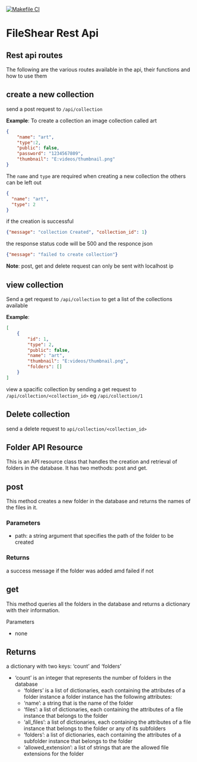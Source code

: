 [![Makefile CI](https://github.com/ivan-tana/fileshear-server/actions/workflows/makefile.yml/badge.svg)](https://github.com/ivan-tana/fileshear-server/actions/workflows/makefile.yml)

# FileShear Rest Api

## Rest api routes

The following are the various routes available in the api, their functions and how to use them

## create a new collection
send a post request to `/api/collection`

**Example**: To create a collection an image collection called art 
```json
{
    "name": "art",
    "type":2,
    "public": false,
    "password": "1234567809",
    "thumbnail": "E:videos/thumbnail.png"
}
```

The `name` and `type` are required when creating a new collection the others can be left out
```json
{
  "name": "art",
  "type": 2
}
```
if the creation is successful 
```json
{"message": "collection Created", "collection_id": 1}
```
the response status code will be 500 and the responce json
```json
{"message": "failed to create collection"} 
```

**Note**: post, get and delete request can only be sent with localhost ip

## view collection
Send a get request to `/api/collection` to get a list of the collections available

**Example**: 

```json
[
    {
        "id": 1,
        "type": 2,
        "public": false,
        "name": "art",
        "thumbnail": "E:videos/thumbnail.png",
        "folders": []
    }
]

```

view a spacific collection by sending a get request to `/api/collection/<collection_id>` eg `/api/collection/1`

## Delete collection
send a delete request to `api/collection/<collection_id>`

## Folder API Resource
This is an API resource class that handles the creation and retrieval of folders in the database. It has two methods: post and get.

## post
This method creates a new folder in the database and returns the names of the files in it.

### Parameters
- path: a string argument that specifies the path of the folder to be created
### Returns
a success message if the folder was added amd failed if not
## get
This method queries all the folders in the database and returns a dictionary with their information.

Parameters
- none
## Returns
a dictionary with two keys: ‘count’ and ‘folders’

- ‘count’ is an integer that represents the number of folders in the database
  - ‘folders’ is a list of dictionaries, each containing the attributes of a folder instance
  a folder instance has the following attributes:
  - ‘name’: a string that is the name of the folder
  - ‘files’: a list of dictionaries, each containing the attributes of a file instance that belongs to the folder
  - ‘all_files’: a list of dictionaries, each containing the attributes of a file instance that belongs to the folder or any of its subfolders
  - ‘folders’: a list of dictionaries, each containing the attributes of a subfolder instance that belongs to the folder
  - ‘allowed_extension’: a list of strings that are the allowed file extensions for the folder



